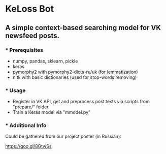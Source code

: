 # KeLoss Bot
## A simple context-based searching model for VK newsfeed posts.

### * Prerequisites
* numpy, pandas, sklearn, pickle
* keras
* pymorphy2 with pymorphy2-dicts-ru/uk (for lemmatization)
* nltk with basic dictionaries (used for stop-words removing)

### * Usage
* Register in VK API, get and preprocess post texts via scripts from "prepare/" folder
* Train a Keras model via "mmodel.py"

### * Additional Info
Could be gathered from our project poster (in Russian):

https://goo.gl/8GtwSs
